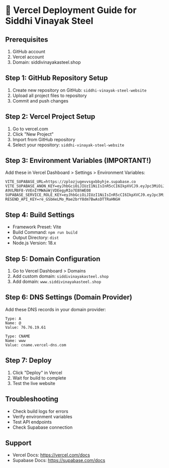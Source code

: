 # 🚀 Vercel Deployment Guide for Siddhi Vinayak Steel

## Prerequisites
1. GitHub account
2. Vercel account
3. Domain: siddivinayakasteel.shop

## Step 1: GitHub Repository Setup
1. Create new repository on GitHub: `siddhi-vinayak-steel-website`
2. Upload all project files to repository
3. Commit and push changes

## Step 2: Vercel Project Setup
1. Go to vercel.com
2. Click "New Project"
3. Import from GitHub repository
4. Select your repository: `siddhi-vinayak-steel-website`

## Step 3: Environment Variables (IMPORTANT!)
Add these in Vercel Dashboard > Settings > Environment Variables:

```
VITE_SUPABASE_URL=https://zplozjugevvsgxbbyhje.supabase.co
VITE_SUPABASE_ANON_KEY=eyJhbGciOiJIUzI1NiIsInR5cCI6IkpXVCJ9.eyJpc3MiOiJzdXBhYmFzZSIsInJlZiI6InpwbG96anVnZXZ2c2d4YmJ5aGplIiwicm9sZSI6ImFub24iLCJpYXQiOjE3NTc4NzE1OTIsImV4cCI6MjA3MzQ0NzU5Mn0.XIPl-A9VLM8F8-VVEnIYMWAoWjVDEegyRIo7E8hWE08
SUPABASE_SERVICE_ROLE_KEY=eyJhbGciOiJIUzI1NiIsInR5cCI6IkpXVCJ9.eyJpc3MiOiJzdXBhYmFzZSIsInJlZiI6InpwbG96anVnZXZ2c2d4YmJ5aGplIiwicm9sZSI6InNlcnZpY2Vfcm9sZSIsImlhdCI6MTc1Nzg3MTU5MiwiZXhwIjoyMDczNDQ3NTkyfQ.NRlDN9kOx2F8YxqPOnr2svJusfZZRVabRrX2u6ahHjw
RESEND_API_KEY=re_GSbmeLMo_Mae2brY8dm7BwAsDTTRaHNGH
```

## Step 4: Build Settings
- Framework Preset: Vite
- Build Command: `npm run build`
- Output Directory: `dist`
- Node.js Version: 18.x

## Step 5: Domain Configuration
1. Go to Vercel Dashboard > Domains
2. Add custom domain: `siddivinayakasteel.shop`
3. Add domain: `www.siddivinayakasteel.shop`

## Step 6: DNS Settings (Domain Provider)
Add these DNS records in your domain provider:

```
Type: A
Name: @
Value: 76.76.19.61

Type: CNAME
Name: www
Value: cname.vercel-dns.com
```

## Step 7: Deploy
1. Click "Deploy" in Vercel
2. Wait for build to complete
3. Test the live website

## Troubleshooting
- Check build logs for errors
- Verify environment variables
- Test API endpoints
- Check Supabase connection

## Support
- Vercel Docs: https://vercel.com/docs
- Supabase Docs: https://supabase.com/docs